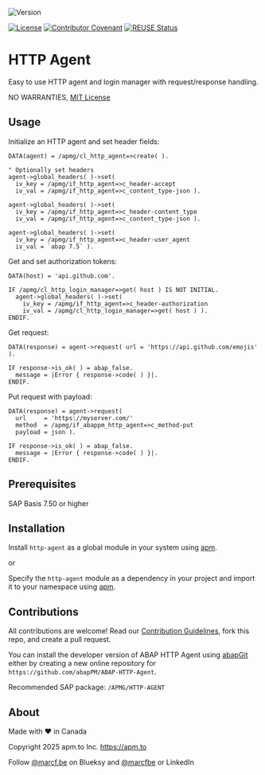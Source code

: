 ![Version](https://img.shields.io/endpoint?url=https://shield.abappm.com/github/abapPM/ABAP-HTTP-Agent/src/%2523apmg%2523if_http_agent.intf.abap/c_version&label=Version&color=blue)

[![License](https://img.shields.io/github/license/abapPM/ABAP-HTTP-Agent?label=License&color=success)](https://github.com/abapPM/ABAP-HTTP-Agent/blob/main/LICENSE)
[![Contributor Covenant](https://img.shields.io/badge/Contributor%20Covenant-2.1-4baaaa.svg?color=success)](https://github.com/abapPM/.github/blob/main/CODE_OF_CONDUCT.md)
[![REUSE Status](https://api.reuse.software/badge/github.com/abapPM/ABAP-HTTP-Agent)](https://api.reuse.software/info/github.com/abapPM/ABAP-HTTP-Agent)

# HTTP Agent

Easy to use HTTP agent and login manager with request/response handling.

NO WARRANTIES, [MIT License](https://github.com/abapPM/ABAP-HTTP-Agent/blob/main/LICENSE)

## Usage

Initialize an HTTP agent and set header fields:

```abap
DATA(agent) = /apmg/cl_http_agent=>create( ).

" Optionally set headers
agent->global_headers( )->set(
  iv_key = /apmg/if_http_agent=>c_header-accept
  iv_val = /apmg/if_http_agent=>c_content_type-json ).

agent->global_headers( )->set(
  iv_key = /apmg/if_http_agent=>c_header-content_type
  iv_val = /apmg/if_http_agent=>c_content_type-json ).

agent->global_headers( )->set(
  iv_key = /apmg/if_http_agent=>c_header-user_agent
  iv_val = `abap 7.5` ).
```

Get and set authorization tokens:

```abap
DATA(host) = 'api.github.com'.

IF /apmg/cl_http_login_manager=>get( host ) IS NOT INITIAL.
  agent->global_headers( )->set(
    iv_key = /apmg/if_http_agent=>c_header-authorization
    iv_val = /apmg/cl_http_login_manager=>get( host ) ).
ENDIF.
```

Get request:

```abap
DATA(response) = agent->request( url = 'https://api.github.com/emojis' ).

IF response->is_ok( ) = abap_false.
  message = |Error { response->code( ) }|.
ENDIF.
```

Put request with payload:

```abap
DATA(response) = agent->request(
  url     = 'https://myserver.com/'
  method  = /apmg/if_abappm_http_agent=>c_method-put
  payload = json ).

IF response->is_ok( ) = abap_false.
  message = |Error { response->code( ) }|.
ENDIF.
```

## Prerequisites

SAP Basis 7.50 or higher

## Installation

Install `http-agent` as a global module in your system using [apm](https://abappm.com).

or

Specify the `http-agent` module as a dependency in your project and import it to your namespace using [apm](https://abappm.com).

## Contributions

All contributions are welcome! Read our [Contribution Guidelines](https://github.com/abapPM/ABAP-HTTP-Agent/blob/main/CONTRIBUTING.md), fork this repo, and create a pull request.

You can install the developer version of ABAP HTTP Agent using [abapGit](https://github.com/abapGit/abapGit) either by creating a new online repository for `https://github.com/abapPM/ABAP-HTTP-Agent`.

Recommended SAP package: `/APMG/HTTP-AGENT`

## About

Made with ❤ in Canada

Copyright 2025 apm.to Inc. <https://apm.to>

Follow [@marcf.be](https://bsky.app/profile/marcf.be) on Blueksy and [@marcfbe](https://linkedin.com/in/marcfbe) or LinkedIn
